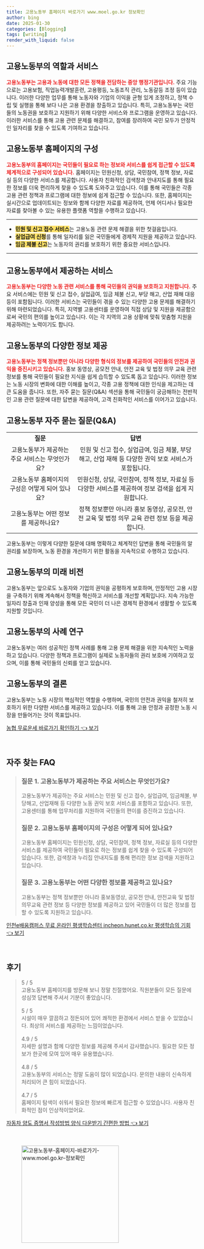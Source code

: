 ```yaml
---
title: 고용노동부 홈페이지 바로가기 www.moel.go.kr 정보확인
author: bing
date: 2025-01-30
categories: [Blogging]
tags: [writing]
render_with_liquid: false
---
```



<h2 id='고용노동부_역할과_서비스'>고용노동부의 역할과 서비스</h2>

<p><b><span style="color: #ee2323;">고용노동부는 고용과 노동에 대한 모든 정책을 전담하는 중앙 행정기관입니다.</span></b> 주요 기능으로는 고용보험, 직업능력개발훈련, 고용평등, 노동조직 관리, 노동갈등 조정 등이 있습니다. 이러한 다양한 업무를 통해 노동자와 기업의 이익을 균형 있게 조정하고, 정책 수립 및 실행을 통해 보다 나은 고용 환경을 창출하고 있습니다. 특히, 고용노동부는 국민들의 노동권을 보호하고 지원하기 위해 다양한 서비스와 프로그램을 운영하고 있습니다. 이러한 서비스를 통해 고용 관련 문제를 해결하고, 참여를 장려하여 국민 모두가 안정적인 일자리를 찾을 수 있도록 기여하고 있습니다.</p>

<h2 id='고용노동부_홈페이지구성'>고용노동부 홈페이지의 구성</h2>

<p><b><span style="color: #ee2323;">고용노동부의 홈페이지는 국민들이 필요로 하는 정보와 서비스를 쉽게 접근할 수 있도록 체계적으로 구성되어 있습니다.</span></b> 홈페이지는 민원신청, 상담, 국민참여, 정책 정보, 자료실 등의 다양한 서비스를 제공합니다. 사용자 친화적인 검색창과 안내지도를 통해 필요한 정보를 더욱 편리하게 찾을 수 있도록 도와주고 있습니다. 이를 통해 국민들은 각종 고용 관련 정책과 프로그램에 대한 정보에 쉽게 접근할 수 있습니다. 또한, 홈페이지는 실시간으로 업데이트되는 정보와 함께 다양한 자료를 제공하여, 언제 어디서나 필요한 자료를 찾아볼 수 있는 유용한 플랫폼 역할을 수행하고 있습니다.</p>

<hr />

<ul>
    <li><b><span style="background-color: #ffe066;">민원 및 신고 접수 서비스</span></b>는 고용노동 관련 문제 해결을 위한 첫걸음입니다.</li>
    <li><b><span style="background-color: #ffe066;">실업급여 신청</span></b>를 통해 일자리를 잃은 국민들에게 경제적 지원을 제공하고 있습니다.</li>
    <li><b><span style="background-color: #ffe066;">임금 체불 신고</span></b>는 노동자의 권리를 보호하기 위한 중요한 서비스입니다.</li>
</ul>

<hr />

<h2 id='고용노동부_제공서비스'>고용노동부에서 제공하는 서비스</h2>

<p><b><span style="color: #ee2323;">고용노동부는 다양한 노동 관련 서비스를 통해 국민들의 권익을 보호하고 지원합니다.</span></b> 주요 서비스에는 민원 및 신고 접수, 실업급여, 임금 체불 신고, 부당 해고, 산업 재해 대응 등이 포함됩니다. 이러한 서비스는 국민들이 겪을 수 있는 다양한 고용 문제를 해결하기 위해 마련되었습니다. 특히, 지역별 고용센터를 운영하여 직접 상담 및 지원을 제공함으로써 국민의 편의를 높이고 있습니다. 이는 각 지역의 고용 상황에 맞춰 맞춤형 지원을 제공하려는 노력이기도 합니다.</p>

<h2 id='고용노동부_정보제공'>고용노동부의 다양한 정보 제공</h2>

<p><b><span style="color: #ee2323;">고용노동부는 정책 정보뿐만 아니라 다양한 형식의 정보를 제공하여 국민들의 안전과 권익을 증진시키고 있습니다.</span></b> 홍보 동영상, 공모전 안내, 안전 교육 및 법정 의무 교육 관련 정보를 통해 국민들이 필요한 지식을 쉽게 습득할 수 있도록 돕고 있습니다. 이러한 정보는 노동 시장의 변화에 대한 이해를 높이고, 각종 고용 정책에 대한 인식을 제고하는 데 큰 도움을 줍니다. 또한, 자주 묻는 질문(Q&A) 섹션을 통해 국민들이 궁금해하는 전반적인 고용 관련 질문에 대한 답변을 제공하여, 고객 친화적인 서비스를 이어가고 있습니다.</p>

<h2 id='고용노동부_QnA'>고용노동부 자주 묻는 질문(Q&A)</h2>

<table>
    <tr>
        <td style="text-align: center; height: 17px;"><b>질문</b></td>
        <td style="text-align: center; height: 17px;"><b>답변</b></td>
    </tr>
    <tr>
        <td style="text-align: center; height: 17px;">고용노동부가 제공하는 주요 서비스는 무엇인가요?</td>
        <td style="text-align: center; height: 17px;">민원 및 신고 접수, 실업급여, 임금 체불, 부당 해고, 산업 재해 등 다양한 권익 보호 서비스가 포함됩니다.</td>
    </tr>
    <tr>
        <td style="text-align: center; height: 17px;">고용노동부 홈페이지의 구성은 어떻게 되어 있나요?</td>
        <td style="text-align: center; height: 17px;">민원신청, 상담, 국민참여, 정책 정보, 자료실 등 다양한 서비스를 제공하여 정보 검색을 쉽게 지원합니다.</td>
    </tr>
    <tr>
        <td style="text-align: center; height: 17px;">고용노동부는 어떤 정보를 제공하나요?</td>
        <td style="text-align: center; height: 17px;">정책 정보뿐만 아니라 홍보 동영상, 공모전, 안전 교육 및 법정 의무 교육 관련 정보 등을 제공합니다.</td>
    </tr>
</table>

<p>고용노동부는 이렇게 다양한 질문에 대해 명확하고 체계적인 답변을 통해 국민들의 알 권리를 보장하며, 노동 환경을 개선하기 위한 활동을 지속적으로 수행하고 있습니다.</p>

<h2 id='고용노동부_미래비전'>고용노동부의 미래 비전</h2>

<p>고용노동부는 앞으로도 노동자와 기업의 권익을 공평하게 보호하며, 안정적인 고용 시장을 구축하기 위해 계속해서 정책을 혁신하고 서비스를 개선할 계획입니다. 지속 가능한 일자리 창출과 인재 양성을 통해 모든 국민이 더 나은 경제적 환경에서 생활할 수 있도록 지원할 것입니다.</p>

<h2 id='고용노동부_사례연구'>고용노동부의 사례 연구</h2>

<p>고용노동부는 여러 성공적인 정책 사례를 통해 고용 문제 해결을 위한 지속적인 노력을 하고 있습니다. 다양한 정책과 프로그램이 실제로 노동자들의 권리 보호에 기여하고 있으며, 이를 통해 국민들의 신뢰를 얻고 있습니다.</p>

<h2 id='고용노동부_결론'>고용노동부의 결론</h2>

<p>고용노동부는 노동 시장의 핵심적인 역할을 수행하며, 국민의 안전과 권익을 철저히 보호하기 위한 다양한 서비스를 제공하고 있습니다. 이를 통해 고용 안정과 공정한 노동 시장을 만들어가는 것이 목표입니다.</p>


<p><a class="click-button" title="농협 무료운세 바로가기 확인하기" href="https://afficreate.github.io/posts/%EB%86%8D%ED%98%91-%EB%AC%B4%EB%A3%8C%EC%9A%B4%EC%84%B8-%EB%B0%94%EB%A1%9C%EA%B0%80%EA%B8%B0-%ED%99%95%EC%9D%B8%ED%95%98%EA%B8%B0/" rel="dofollow">농협 무료운세 바로가기 확인하기 👈 보기</a></p><br>
<h2 id='자주_찾는_FAQ'>자주 찾는 FAQ</h2>
<div itemscope="" itemtype="https://schema.org/FAQPage"> 
<blockquote> 
<div itemscope="" itemprop="mainEntity" itemtype="https://schema.org/Question"> 
<h3 itemprop="name">질문 1. 고용노동부가 제공하는 주요 서비스는 무엇인가요?</h3> 
<div itemscope="" itemprop="acceptedAnswer" itemtype="https://schema.org/Answer"> 
<span itemprop="text"> 
<p>고용노동부가 제공하는 주요 서비스는 민원 및 신고 접수, 실업급여, 임금체불, 부당해고, 산업재해 등 다양한 노동 권익 보호 서비스를 포함하고 있습니다. 또한, 고용센터를 통해 업무처리를 지원하여 국민들의 편이를 증진하고 있습니다.</p> 
</span> 
</div> 
</div> 

<div itemscope="" itemprop="mainEntity" itemtype="https://schema.org/Question"> 
<h3 itemprop="name">질문 2. 고용노동부 홈페이지의 구성은 어떻게 되어 있나요?</h3> 
<div itemscope="" itemprop="acceptedAnswer" itemtype="https://schema.org/Answer"> 
<span itemprop="text"> 
<p>고용노동부 홈페이지는 민원신청, 상담, 국민참여, 정책 정보, 자료실 등의 다양한 서비스를 제공하여 국민들이 필요로 하는 정보를 쉽게 찾을 수 있도록 구성되어 있습니다. 또한, 검색창과 누리집 안내지도를 통해 편리한 정보 검색을 지원하고 있습니다.</p> 
</span> 
</div> 
</div> 

<div itemscope="" itemprop="mainEntity" itemtype="https://schema.org/Question"> 
<h3 itemprop="name">질문 3. 고용노동부는 어떤 다양한 정보를 제공하고 있나요?</h3> 
<div itemscope="" itemprop="acceptedAnswer" itemtype="https://schema.org/Answer"> 
<span itemprop="text"> 
<p>고용노동부는 정책 정보뿐만 아니라 홍보동영상, 공모전 안내, 안전교육 및 법정의무교육 관련 정보 등 다양한 정보를 제공하고 있어 국민들이 더 많은 정보를 접할 수 있도록 지원하고 있습니다.</p> 
</span> 
</div> 
</div> 
</blockquote> 
</div>
<p><a class="click-button" title="인천e배움캠퍼스 무료 온라인 평생학습센터 incheon.hunet.co.kr 평생학습의 기회" href="https://afficreate.github.io/posts/%EC%9D%B8%EC%B2%9Ce%EB%B0%B0%EC%9B%80%EC%BA%A0%ED%8D%BC%EC%8A%A4-%EB%AC%B4%EB%A3%8C-%EC%98%A8%EB%9D%BC%EC%9D%B8-%ED%8F%89%EC%83%9D%ED%95%99%EC%8A%B5%EC%84%BC%ED%84%B0-incheon.hunet.co.kr-%ED%8F%89%EC%83%9D%ED%95%99%EC%8A%B5%EC%9D%98-%EA%B8%B0%ED%9A%8C/" rel="dofollow">인천e배움캠퍼스 무료 온라인 평생학습센터 incheon.hunet.co.kr 평생학습의 기회 👈 보기</a></p><br>
<h2 id='후기'>후기</h2>
<div itemscope itemtype="https://schema.org/Product">
  <blockquote>
  <div itemprop="review" itemscope itemtype="https://schema.org/Review">
      <div itemprop="reviewRating" itemscope itemtype="https://schema.org/Rating"> <span itemprop="ratingValue">5</span> / <span itemprop="bestRating">5</span> </div>
      <span itemprop="reviewBody">고용노동부 홈페이지를 방문해 보니 정말 친절했어요. 직원분들이 모든 질문에 성심껏 답변해 주셔서 기분이 좋았습니다.</span>
  </div>
  <br>
  <div itemprop="review" itemscope itemtype="https://schema.org/Review">
      <div itemprop="reviewRating" itemscope itemtype="https://schema.org/Rating"> <span itemprop="ratingValue">5</span> / <span itemprop="bestRating">5</span> </div>
      <span itemprop="reviewBody">시설이 매우 깔끔하고 정돈되어 있어 쾌적한 환경에서 서비스 받을 수 있었습니다. 최상의 서비스를 제공하는 느낌이었습니다.</span>
  </div>
  <br>
  <div itemprop="review" itemscope itemtype="https://schema.org/Review">
      <div itemprop="reviewRating" itemscope itemtype="https://schema.org/Rating"> <span itemprop="ratingValue">4.9</span> / <span itemprop="bestRating">5</span> </div>
      <span itemprop="reviewBody">자세한 설명과 함께 다양한 정보를 제공해 주셔서 감사했습니다. 필요한 모든 정보가 한곳에 모여 있어 매우 유용했습니다.</span>
  </div>
  <br>
  <div itemprop="review" itemscope itemtype="https://schema.org/Review">
      <div itemprop="reviewRating" itemscope itemtype="https://schema.org/Rating"> <span itemprop="ratingValue">4.8</span> / <span itemprop="bestRating">5</span> </div>
      <span itemprop="reviewBody">고용노동부의 서비스는 정말 도움이 많이 되었습니다. 문의한 내용이 신속하게 처리되어 큰 힘이 되었습니다.</span>
  </div>
  <br>
  <div itemprop="review" itemscope itemtype="https://schema.org/Review">
      <div itemprop="reviewRating" itemscope itemtype="https://schema.org/Rating"> <span itemprop="ratingValue">4.7</span> / <span itemprop="bestRating">5</span> </div>
      <span itemprop="reviewBody">홈페이지 탐색이 쉬워서 필요한 정보에 빠르게 접근할 수 있었습니다. 사용자 친화적인 점이 인상적이었어요.</span>
  </div>
  </blockquote>
</div>
<p><a class="click-button" title="자동차 양도 증명서 작성방법 양식 다운받기 간편한 방법" href="https://afficreate.github.io/posts/%EC%9E%90%EB%8F%99%EC%B0%A8-%EC%96%91%EB%8F%84-%EC%A6%9D%EB%AA%85%EC%84%9C-%EC%9E%91%EC%84%B1%EB%B0%A9%EB%B2%95-%EC%96%91%EC%8B%9D-%EB%8B%A4%EC%9A%B4%EB%B0%9B%EA%B8%B0-%EA%B0%84%ED%8E%B8%ED%95%9C-%EB%B0%A9%EB%B2%95/" rel="dofollow">자동차 양도 증명서 작성방법 양식 다운받기 간편한 방법 👈 보기</a></p><br>
<figure class="image"><img src="https://afficreate.github.io/assets/img/thumbnail/고용노동부-홈페이지-바로가기-www.moel.go.kr-정보확인.webp" alt="고용노동부-홈페이지-바로가기-www.moel.go.kr-정보확인" width="256" height="256"></figure>